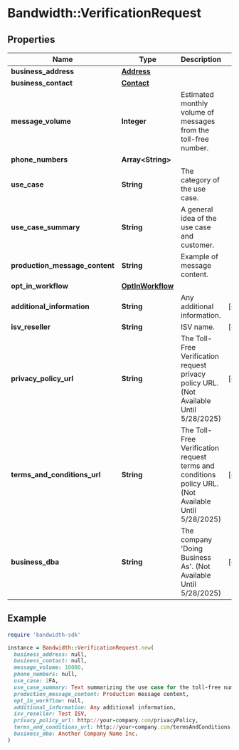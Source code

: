 # Bandwidth::VerificationRequest

## Properties

| Name | Type | Description | Notes |
| ---- | ---- | ----------- | ----- |
| **business_address** | [**Address**](Address.md) |  |  |
| **business_contact** | [**Contact**](Contact.md) |  |  |
| **message_volume** | **Integer** | Estimated monthly volume of messages from the toll-free number. |  |
| **phone_numbers** | **Array&lt;String&gt;** |  |  |
| **use_case** | **String** | The category of the use case. |  |
| **use_case_summary** | **String** | A general idea of the use case and customer. |  |
| **production_message_content** | **String** | Example of message content. |  |
| **opt_in_workflow** | [**OptInWorkflow**](OptInWorkflow.md) |  |  |
| **additional_information** | **String** | Any additional information. | [optional] |
| **isv_reseller** | **String** | ISV name. | [optional] |
| **privacy_policy_url** | **String** | The Toll-Free Verification request privacy policy URL. (Not Available Until 5/28/2025) | [optional] |
| **terms_and_conditions_url** | **String** | The Toll-Free Verification request terms and conditions policy URL. (Not Available Until 5/28/2025) | [optional] |
| **business_dba** | **String** | The company &#39;Doing Business As&#39;. (Not Available Until 5/28/2025) | [optional] |

## Example

```ruby
require 'bandwidth-sdk'

instance = Bandwidth::VerificationRequest.new(
  business_address: null,
  business_contact: null,
  message_volume: 10000,
  phone_numbers: null,
  use_case: 2FA,
  use_case_summary: Text summarizing the use case for the toll-free number,
  production_message_content: Production message content,
  opt_in_workflow: null,
  additional_information: Any additional information,
  isv_reseller: Test ISV,
  privacy_policy_url: http://your-company.com/privacyPolicy,
  terms_and_conditions_url: http://your-company.com/termsAndConditions,
  business_dba: Another Company Name Inc.
)
```

